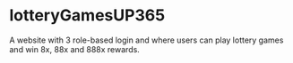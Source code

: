 # lotteryGamesUP365
A website with 3 role-based login and where users can play lottery games and win 8x, 88x and 888x rewards.
